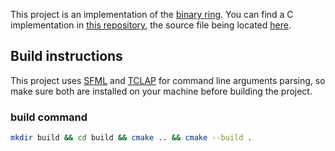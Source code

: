 This project is an implementation of the [binary ring](http://www.complexification.net/gallery/machines/binaryRing/). You
can find a C implementation in [this repository](https://github.com/GalliumOS/xscreensaver), the source file being located
[here](https://github.com/GalliumOS/xscreensaver/blob/master/hacks/binaryring.c).

## Build instructions

This project uses [SFML](https://github.com/SFML/SFML) and [TCLAP](http://tclap.sourceforge.net/) for command line arguments parsing, so make sure both
are installed on your machine before building the project.

### build command
```bash
mkdir build && cd build && cmake .. && cmake --build .
```

